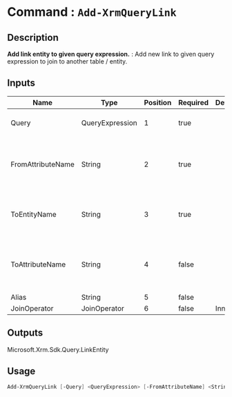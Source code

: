 # Command : `Add-XrmQueryLink` 

## Description

**Add link entity to given query expression.** : Add new link to given query expression to join to another table / entity.

## Inputs

Name|Type|Position|Required|Default|Description
----|----|--------|--------|-------|-----------
Query|QueryExpression|1|true||QueryExpression where condition should be add.
FromAttributeName|String|2|true||Gets or sets the logical name of the attribute of the entity that you are linking from.
ToEntityName|String|3|true||Gets or sets the logical name of the entity that you are linking to.
ToAttributeName|String|4|false||Gets or sets the logical name of the attribute of the entity that you are linking to.
Alias|String|5|false||
JoinOperator|JoinOperator|6|false|Inner|

## Outputs
Microsoft.Xrm.Sdk.Query.LinkEntity

## Usage

```Powershell 
Add-XrmQueryLink [-Query] <QueryExpression> [-FromAttributeName] <String> [-ToEntityName] <String> [[-ToAttributeName] <String>] [[-Alias] <String>] [[-JoinOperator] {Inner | LeftOuter | Natural | MatchFirstRowUsingCrossApply | In | Exists | Any | NotAny | All | NotAll}] [<CommonParameters>]
``` 


